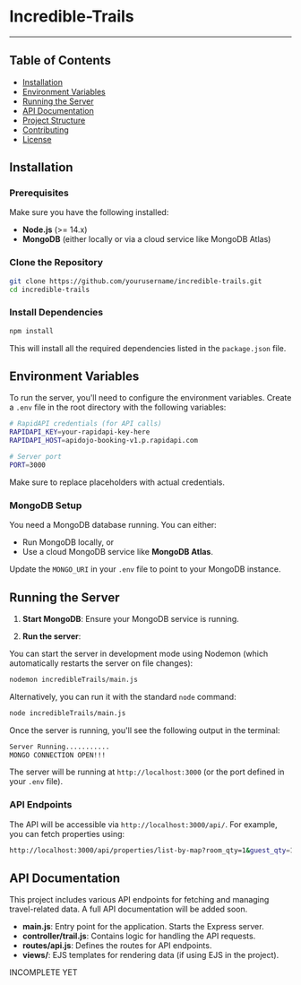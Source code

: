 # Incredible-Trails
---



## Table of Contents

- [Installation](#installation)
- [Environment Variables](#environment-variables)
- [Running the Server](#running-the-server)
- [API Documentation](#api-documentation)
- [Project Structure](#project-structure)
- [Contributing](#contributing)
- [License](#license)

## Installation

### Prerequisites

Make sure you have the following installed:

- **Node.js** (>= 14.x)  
- **MongoDB** (either locally or via a cloud service like MongoDB Atlas)

### Clone the Repository

```bash
git clone https://github.com/yourusername/incredible-trails.git
cd incredible-trails
```

### Install Dependencies

```bash
npm install
```

This will install all the required dependencies listed in the `package.json` file.

## Environment Variables

To run the server, you'll need to configure the environment variables. Create a `.env` file in the root directory with the following variables:

```bash
# RapidAPI credentials (for API calls)
RAPIDAPI_KEY=your-rapidapi-key-here
RAPIDAPI_HOST=apidojo-booking-v1.p.rapidapi.com

# Server port
PORT=3000
```

Make sure to replace placeholders with actual credentials.

### MongoDB Setup

You need a MongoDB database running. You can either:

- Run MongoDB locally, or
- Use a cloud MongoDB service like **MongoDB Atlas**.

Update the `MONGO_URI` in your `.env` file to point to your MongoDB instance.

## Running the Server

1. **Start MongoDB**: Ensure your MongoDB service is running.

2. **Run the server**:

You can start the server in development mode using Nodemon (which automatically restarts the server on file changes):

```bash
nodemon incredibleTrails/main.js
```

Alternatively, you can run it with the standard `node` command:

```bash
node incredibleTrails/main.js
```

Once the server is running, you'll see the following output in the terminal:

```bash
Server Running...........
MONGO CONNECTION OPEN!!!
```

The server will be running at `http://localhost:3000` (or the port defined in your `.env` file).

### API Endpoints

The API will be accessible via `http://localhost:3000/api/`. For example, you can fetch properties using:

```bash
http://localhost:3000/api/properties/list-by-map?room_qty=1&guest_qty=1...
```

## API Documentation

This project includes various API endpoints for fetching and managing travel-related data. A full API documentation will be added soon.


- **main.js**: Entry point for the application. Starts the Express server.
- **controller/trail.js**: Contains logic for handling the API requests.
- **routes/api.js**: Defines the routes for API endpoints.
- **views/**: EJS templates for rendering data (if using EJS in the project).



INCOMPLETE YET
